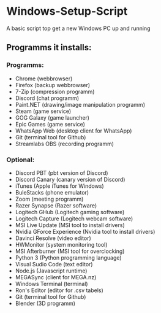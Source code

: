 # Windows-Setup-Script
A basic script top get a new Windows PC up and running

## Programms it installs:

### Programms:
- Chrome (webbrowser)
- Firefox (backup webbrowser)
- 7-Zip (compression programm)
- Discord (chat programm)
- Paint.NET (drawing/image manipulation programm)
- Steam (game service)
- GOG Galaxy (game launcher)
- Epic Games (game service)
- WhatsApp Web (desktop client for WhatsApp)
- Git (terminal tool for Github)
- Streamlabs OBS (recording programm)

### Optional:
- Discord PBT (pbt version of Discord)
- Discord Canary (canary version of Discord)
- iTunes (Apple iTunes for Windows)
- BuleStacks (phone emulator)
- Zoom (meeting programm)
- Razer Synapse (Razer software)
- Logitech GHub (Logitech gaming software)
- Logitech Capture (Logitech webcam software)
- MSI Live Update (MSI tool to install drivers)
- Nvidia GForce Experience (Nvidia tool to install drivers)
- Davinci Resolve (video editor)
- HWMonitor (system monitoring tool)
- MSI Afterburner (MSI tool for overclocking)
- Python 3 (Python programming language)
- Visual Sudio Code (text editor)
- Node.js (Javascript runtime)
- MEGASync (client for MEGA.nz)
- Windows Terminal (terminal)
- Ron's Editor (editor for .csv tabels)
- Git (terminal tool for Github)
- Blender (3D programm)
